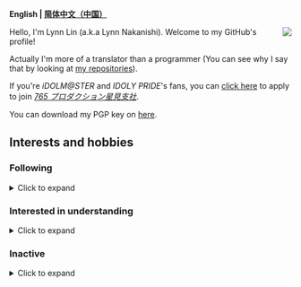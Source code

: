 **English | [简体中文（中国）](./README.zh-Hans-CN.md)**

<a href="https://github.com/anuraghazra/github-readme-stats">
  <img align="right" src="https://github-readme-stats.vercel.app/api?username=KisaragiChihaya&count_private=true&show_icons=true&title_color=1264fb&icon_color=2743d2" />
</a>

Hello, I'm Lynn Lin (a.k.a Lynn Nakanishi). Welcome to my GitHub's profile!

Actually I'm more of a translator than a programmer (You can see why I say that by looking at [my repositories](https://github.com/KisaragiChihaya?tab=repositories)).

If you're _iDOLM@STER_ and _IDOLY PRIDE_'s fans, you can [click here](https://github.com/765Pro-Hoshimi/welcome/issues/new/choose) to apply to join _[765 プロダクション星見支社](https://github.com/765Pro-Hoshimi)_.

You can download my PGP key on [here](./files/lynn-nakanishi.asc).

## Interests and hobbies

### Following

<details>
<summary>Click to expand</summary>

#### Idol

- _THE iDOLM@STER_ series

  - THE iDOLM@STER
  - THE iDOLM@STER CINDERELLA GIRLS
  - THE iDOLM@STER MILLION LIVE!

- _LoveLive!_ series

  - μ's

- _IDOLY PRIDE_ series

  - Tsuki no Tempest/Moon Tempest
  - SUNNY PEACE
  - Mana Nagase
  - TRINITYAiLE
  - LizNoir

- _Macross_ series

  - Walküre/Valkyrie

#### Computer

- Free/Libre Software
- GNU/Linux
- Programming language

  - C
  - C++
  - Python

- Scripting language

  - JavaScript

- Markup language

  - HTML
  - CSS
  - Markdown

- 3D

  - Blender

#### Music

- Music genre

  - J-Pop
  - Pop Rock
  - Funk
  - Indle Pop
  - City Pop
  - New Wave
  - EDM

- Singer

  - Suzuko Momori
  - Asami Imai
  - Akina Nakamori
  - iri
  - Seira Kariya
  - Mizuki Ohira
  - Kana Wakareno

- Musician

  - Rimi Nishimoto

- Band

  - sakanaction
  - 765THEATER ALLSTARS
  - μ's
  - Ho-kago Tea Time
  - Galileo Galilei→BBHF
  - Kinoko Teikoku
  - Spitz
  - NONA REEVES
  - Awesome City Club
  - SPiCYSOL
  - PASOCOM MUSIC CLUB
  - Humbert Humbert
  - Suiyoubi no Kampanera/Wednesday Campanella
  - ZUTOMAYO/Zutto Mayonaka de Iinoni
  - Yorushika
  - back number
  - ORESAMA
  - Indigo La End & DADARAY & Gesu no Kiwami Otome

#### Language and writing system

- Sino-Tibetan

  - Standard Chinese
  - Mandarin Chinese
  - Cantonese

- Japonic

  - Japanese

- Indo-European

  - English
  - German
  - Russian
  - French

- _Linguistics_ and _Applied linguistics_
- Chinese linguistics
- Typography

#### Games

- FPS

  - Insurgency: Sandstorm
  - Squad
  - Titanfall 2

- Rhythm

  - THE iDOLM@STER SHINY FESTA
  - THE iDOLM@STER MILLION LIVE! THEATER DAYS
  - THE iDOLM@STER CINDERELLA GIRLS STARLIGHT STAGE
  - LoveLive! School iDOL festival

- Driving

  - Forza Horizon 4
  - Forza Horizon 3
  - Forza Motorsport 6: Apex
  - Need For Speed
  - Need For Speed: Most Wanted
  - Need for Speed: Payback
  - The Crew 2
  - Euro Truck Simulator 2

- Others

  - THE iDOLM@STER Starlit Season
  - THE iDOLM@STER Stella Stage
  - THE iDOLM@STER PLATINUM STARS
  - THE iDOLM@STER ONE FOR ALL
  - THE iDOLM@STER POPLINKS
  - THE iDOLM@STER SHINY COLORS
  - THE iDOLM@STER CINDERELLA GIRLS
  - THE iDOLM@STER MILLION LIVE!
  - LoveLive! School iDOL festival All Stars
  - VA-11 Hall-A: Cyberpunk Bartender Action
  - Disco Elysium
  - Cities: Skylines
  - No Man's Sky
  - ASTRONEER
  - Microsoft Flight Simulator

#### Transport

- Rail transport

  - _Railway_ and _High-speed rail_
  - _Rapid transit_ and _Mass rapid transit (MRT)_
  - Light rail transit (LRT)
  - Tram

- Car

#### Electrnic

- Sony
- Android
- Photography
- Amateur radio
</details>

### Interested in understanding

<details>
<summary>Click to expand</summary>

- Wake Up Girls!
- Yasushi Akimoto
</details>

### Inactive

<details>
<summary>Click to expand</summary>

- VOCALOID
- Touhou Project
- Kagerou Project
- China Railway Girl
- K-ON!
</details>
